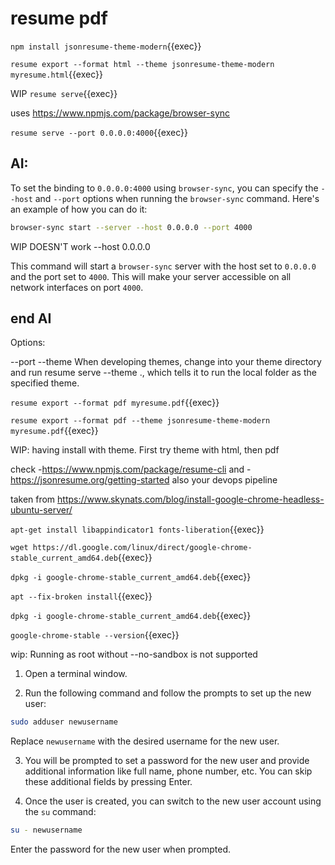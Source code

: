 # resume pdf


`npm install jsonresume-theme-modern`{{exec}}

`resume export --format html --theme jsonresume-theme-modern  myresume.html`{{exec}}

WIP `resume serve`{{exec}}

uses https://www.npmjs.com/package/browser-sync

`resume serve --port 0.0.0.0:4000`{{exec}}

## AI:
To set the binding to `0.0.0.0:4000` using `browser-sync`, you can specify the `--host` and `--port` options when running the `browser-sync` command. Here's an example of how you can do it:

```bash
browser-sync start --server --host 0.0.0.0 --port 4000
```

WIP DOESN'T work --host 0.0.0.0

This command will start a `browser-sync` server with the host set to `0.0.0.0` and the port set to `4000`. This will make your server accessible on all network interfaces on port `4000`.

## end AI

Options:

--port <port>
--theme <name>
When developing themes, change into your theme directory and run resume serve --theme ., which tells it to run the local folder as the specified theme.

`resume export --format pdf myresume.pdf`{{exec}}

`resume export --format pdf --theme jsonresume-theme-modern  myresume.pdf`{{exec}}

WIP: having install with theme. First try theme with html, then pdf

check -https://www.npmjs.com/package/resume-cli
and -https://jsonresume.org/getting-started
also your devops pipeline


taken from https://www.skynats.com/blog/install-google-chrome-headless-ubuntu-server/

`apt-get install libappindicator1 fonts-liberation`{{exec}}

`wget https://dl.google.com/linux/direct/google-chrome-stable_current_amd64.deb`{{exec}}

`dpkg -i google-chrome-stable_current_amd64.deb`{{exec}}

`apt --fix-broken install`{{exec}}

`dpkg -i google-chrome-stable_current_amd64.deb`{{exec}}

`google-chrome-stable --version`{{exec}}

wip: Running as root without --no-sandbox is not supported

1. Open a terminal window.

2. Run the following command and follow the prompts to set up the new user:
```bash
sudo adduser newusername
```
Replace `newusername` with the desired username for the new user.

3. You will be prompted to set a password for the new user and provide additional information like full name, phone number, etc. You can skip these additional fields by pressing Enter.

4. Once the user is created, you can switch to the new user account using the `su` command:
```bash
su - newusername
```
Enter the password for the new user when prompted.
